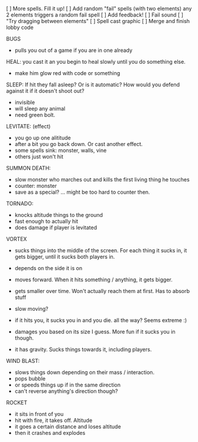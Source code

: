 
[ ] More spells. Fill it up!
[ ] Add random "fail" spells (with two elements) any 2 elements triggers a random fail spell
[ ] Add feedback! 
  [ ] Fail sound
  [ ] "Try dragging between elements"
  [ ] Spell cast graphic
[ ] Merge and finish lobby code


BUGS
- pulls you out of a game if you are in one already


HEAL: you cast it an you begin to heal slowly until you do something else. 
  - make him glow red with code or something

SLEEP: If hit they fall asleep? Or is it automatic?  How would you defend against it if it doesn't shoot out? 
  - invisible
  - will sleep any animal
  - need green bolt.

LEVITATE: (effect)
  - you go up one alititude
  - after a bit you go back down. Or cast another effect. 
  - some spells sink: monster, walls, vine
  - others just won't hit

SUMMON DEATH: 
  - slow monster who marches out and kills the first living thing he touches
  - counter: monster
  - save as a special? ... might be too hard to counter then. 

TORNADO: 
  - knocks altitude things to the ground
  - fast enough to actually hit
  - does damage if player is levitated

VORTEX
  - sucks things into the middle of the screen. For each thing it sucks in, it gets bigger, until it sucks both players in.
  - depends on the side it is on
  - moves forward. When it hits something / anything, it gets bigger. 
  - gets smaller over time. Won't actually reach them at first. Has to absorb stuff
  - slow moving?

  - if it hits you, it sucks you in and you die. all the way? Seems extreme :) 
  - damages you based on its size I guess. More fun if it sucks you in though. 
  - it has gravity. Sucks things towards it, including players. 

WIND BLAST:
  - slows things down depending on their mass / interaction.
  - pops bubble
  - or speeds things up if in the same direction
  - can't reverse anything's direction though?

ROCKET
  - it sits in front of you
  - hit with fire, it takes off. Altitude
  - it goes a certain distance and loses altitude
  - then it crashes and explodes
